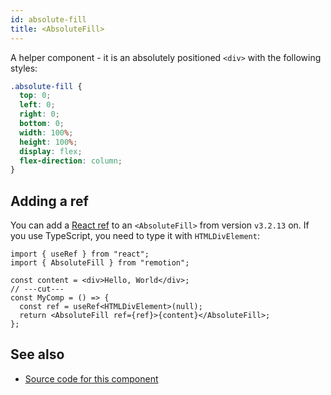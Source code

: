 ```yaml
---
id: absolute-fill
title: <AbsoluteFill>
---
```


A helper component - it is an absolutely positioned `<div>` with the following styles:

```css
.absolute-fill {
  top: 0;
  left: 0;
  right: 0;
  bottom: 0;
  width: 100%;
  height: 100%;
  display: flex;
  flex-direction: column;
}
```

## Adding a ref

You can add a [React ref](https://reactjs.org/docs/refs-and-the-dom.html) to an `<AbsoluteFill>` from version `v3.2.13` on. If you use TypeScript, you need to type it with `HTMLDivElement`:

```tsx twoslash
import { useRef } from "react";
import { AbsoluteFill } from "remotion";

const content = <div>Hello, World</div>;
// ---cut---
const MyComp = () => {
  const ref = useRef<HTMLDivElement>(null);
  return <AbsoluteFill ref={ref}>{content}</AbsoluteFill>;
};
```

## See also

- [Source code for this component](https://github.com/remotion-dev/remotion/blob/main/packages/core/src/AbsoluteFill.tsx)
